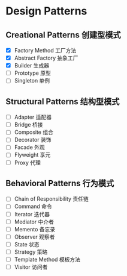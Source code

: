 # Design Patterns

## Creational Patterns 创建型模式

- [x] Factory Method 工厂方法
- [x] Abstract Factory 抽象工厂
- [x] Builder 生成器
- [ ] Prototype 原型
- [ ] Singleton 单例

## Structural Patterns 结构型模式

- [ ] Adapter 适配器
- [ ] Bridge 桥接
- [ ] Composite 组合
- [ ] Decorator 装饰
- [ ] Facade 外观
- [ ] Flyweight 享元
- [ ] Proxy 代理

## Behavioral Patterns 行为模式

- [ ] Chain of Responsibility 责任链
- [ ] Command 命令
- [ ] Iterator 迭代器
- [ ] Mediator 中介者
- [ ] Memento 备忘录
- [ ] Observer 观察者
- [ ] State 状态
- [ ] Strategy 策略
- [ ] Template Method 模板方法
- [ ] Visitor 访问者